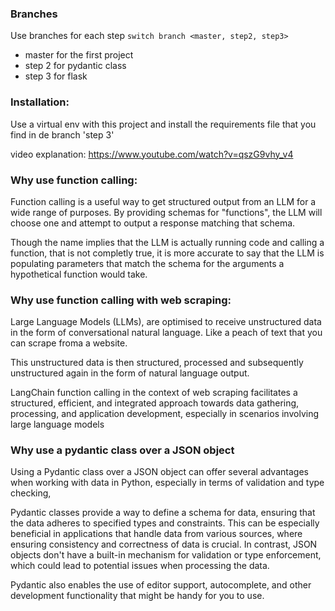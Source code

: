 ### Branches

Use branches for each step
`switch branch <master, step2, step3>`

- master for the first project
- step 2 for pydantic class
- step 3 for flask

### Installation:

Use a virtual env with this project and install the requirements file that you find in de branch 'step 3'

video explanation:
https://www.youtube.com/watch?v=qszG9vhy_v4

### Why use function calling:

Function calling is a useful way to get structured output from an LLM for a wide range of purposes. By providing schemas for "functions", the LLM will choose one and attempt to output a response matching that schema.

Though the name implies that the LLM is actually running code and calling a function, that is not completly true, it is more accurate to say that the LLM is populating parameters that match the schema for the arguments a hypothetical function would take.

### Why use function calling with web scraping:

Large Language Models (LLMs), are optimised to receive unstructured data in the form of conversational natural language.
Like a peach of text that you can scrape froma a website.

This unstructured data is then structured, processed and subsequently unstructured again in the form of natural language output.

LangChain function calling in the context of web scraping facilitates a structured, efficient, and integrated approach towards data gathering, processing, and application development, especially in scenarios involving large language models

### Why use a pydantic class over a JSON object

Using a Pydantic class over a JSON object can offer several advantages when working with data in Python, especially in terms of validation and type checking,

Pydantic classes provide a way to define a schema for data, ensuring that the data adheres to specified types and constraints. This can be especially beneficial in applications that handle data from various sources, where ensuring consistency and correctness of data is crucial. In contrast, JSON objects don't have a built-in mechanism for validation or type enforcement, which could lead to potential issues when processing the data.

Pydantic also enables the use of editor support, autocomplete, and other development functionality that might be handy for you to use.
